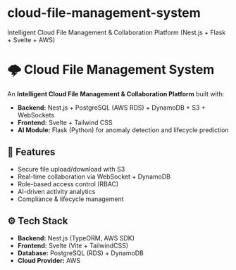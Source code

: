 # cloud-file-management-system
Intelligent Cloud File Management &amp; Collaboration Platform (Nest.js + Flask + Svelte + AWS)

# 🌩️ Cloud File Management System

An **Intelligent Cloud File Management & Collaboration Platform** built with:
- **Backend:** Nest.js + PostgreSQL (AWS RDS) + DynamoDB + S3 + WebSockets
- **Frontend:** Svelte + Tailwind CSS
- **AI Module:** Flask (Python) for anomaly detection and lifecycle prediction

## 🧠 Features
- Secure file upload/download with S3
- Real-time collaboration via WebSocket + DynamoDB
- Role-based access control (RBAC)
- AI-driven activity analytics
- Compliance & lifecycle management

## ⚙️ Tech Stack
- **Backend:** Nest.js (TypeORM, AWS SDK)
- **Frontend:** Svelte (Vite + TailwindCSS)
- **Database:** PostgreSQL (RDS) + DynamoDB
- **Cloud Provider:** AWS
